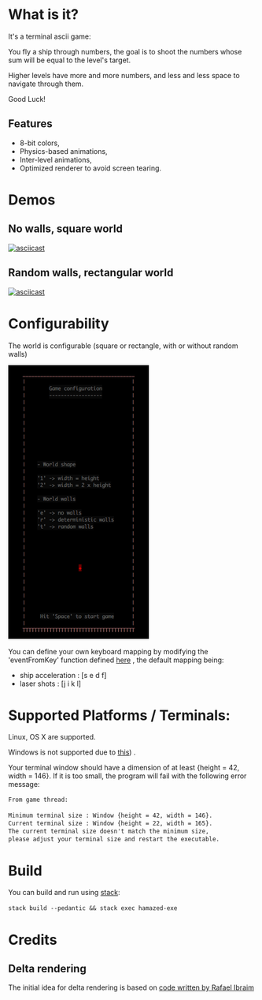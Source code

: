 # What is it?

It's a terminal ascii game:

You fly a ship through numbers, the goal is to shoot
the numbers whose sum will be equal to the level's target.

Higher levels have more and more numbers, and less and less space to navigate through them.

Good Luck!

## Features

- 8-bit colors,
- Physics-based animations,
- Inter-level animations,
- Optimized renderer to avoid screen tearing.

# Demos

## No walls, square world

[![asciicast](https://asciinema.org/a/156061.png)](https://asciinema.org/a/156061)

## Random walls, rectangular world

[![asciicast](https://asciinema.org/a/156059.png)](https://asciinema.org/a/156059)

# Configurability

The world is configurable (square or rectangle, with or without random walls)

![Configuration snapshot](images/config.png?raw=true "Configuration")

You can define your own keyboard mapping by modifying the 'eventFromKey' function
defined
[here](https://github.com/OlivierSohn/hamazed/blob/3821705b036f1c5234a913c7675da1484739f1ed/imj-game-hamazed/src/Imj/Game/Hamazed/KeysMaps.hs)
, the default mapping being:
- ship acceleration : [s e d f]
- laser shots       : [j i k l]

# Supported Platforms / Terminals:

Linux, OS X are supported.

Windows is not supported due to
[this](https://ghc.haskell.org/trac/ghc/ticket/7353))
.

Your terminal window should have a dimension of at least {height = 42, width = 146}.
If it is too small, the program will fail with the following error message:

```
From game thread:

Minimum terminal size : Window {height = 42, width = 146}.
Current terminal size : Window {height = 22, width = 165}.
The current terminal size doesn't match the minimum size,
please adjust your terminal size and restart the executable.
```

# Build

You can build and run using [stack](https://docs.haskellstack.org):

`stack build --pedantic && stack exec hamazed-exe`

# Credits

## Delta rendering

The initial idea for delta rendering is based on [code written by Rafael Ibraim](https://gist.github.com/ibraimgm/40e307d70feeb4f117cd)
